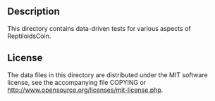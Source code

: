 Description
------------

This directory contains data-driven tests for various aspects of ReptiloidsCoin.

License
--------

The data files in this directory are distributed under the MIT software
license, see the accompanying file COPYING or
http://www.opensource.org/licenses/mit-license.php.


